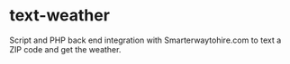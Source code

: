 # text-weather
Script and PHP back end integration with Smarterwaytohire.com to text a ZIP code and get the weather.
